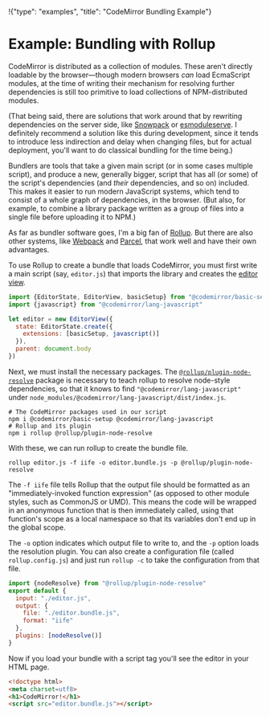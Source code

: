 !{"type": "examples", "title": "CodeMirror Bundling Example"}

# Example: Bundling with Rollup

CodeMirror is distributed as a collection of modules. These aren't
directly loadable by the browser—though modern browsers _can_ load
EcmaScript modules, at the time of writing their mechanism for
resolving further dependencies is still too primitive to load
collections of NPM-distributed modules.

(That being said, there are solutions that work around that by
rewriting dependencies on the server side, like
[Snowpack](https://www.snowpack.dev/) or
[esmoduleserve](https://github.com/marijnh/esmoduleserve). I
definitely recommend a solution like this during development, since it
tends to introduce less indirection and delay when changing files, but
for actual deployment, you'll want to do classical bundling for the
time being.)

Bundlers are tools that take a given main script (or in some cases
multiple script), and produce a new, generally bigger, script that has
all (or some) of the script's dependencies (and _their_ dependencies,
and so on) included. This makes it easier to run modern JavaScript
systems, which tend to consist of a whole graph of dependencies, in
the browser. (But also, for example, to combine a library package
written as a group of files into a single file before uploading it to
NPM.)

As far as bundler software goes, I'm a big fan of
[Rollup](https://rollupjs.org). But there are also other systems, like
[Webpack](https://webpack.js.org/) and
[Parcel](https://parceljs.org/), that work well and have their own
advantages.

To use Rollup to create a bundle that loads CodeMirror, you must first
write a main script (say, `editor.js`) that imports the library and
creates the [editor view](##view.EditorView).

```javascript
import {EditorState, EditorView, basicSetup} from "@codemirror/basic-setup"
import {javascript} from "@codemirror/lang-javascript"

let editor = new EditorView({
  state: EditorState.create({
    extensions: [basicSetup, javascript()]
  }),
  parent: document.body
})
```

Next, we must install the necessary packages. The
[`@rollup/plugin-node-resolve`](https://github.com/rollup/plugins/tree/master/packages/node-resolve#readme)
package is necessary to teach rollup to resolve node-style
dependencies, so that it knows to find `"@codemirror/lang-javascript"`
under `node_modules/@codemirror/lang-javascript/dist/index.js`.

```shell
# The CodeMirror packages used in our script
npm i @codemirror/basic-setup @codemirror/lang-javascript
# Rollup and its plugin
npm i rollup @rollup/plugin-node-resolve
```

With these, we can run rollup to create the bundle file.

```shell
rollup editor.js -f iife -o editor.bundle.js -p @rollup/plugin-node-resolve
```

The `-f iife` file tells Rollup that the output file should be
formatted as an "immediately-invoked function expression" (as opposed
to other module styles, such as CommonJS or UMD). This means the code
will be wrapped in an anonymous function that is then immediately
called, using that function's scope as a local namespace so that its
variables don't end up in the global scope.

The `-o` option indicates which output file to write to, and the `-p`
option loads the resolution plugin. You can also create a
configuration file (called `rollup.config.js`) and just run `rollup
-c` to take the configuration from that file.

```javascript
import {nodeResolve} from "@rollup/plugin-node-resolve"
export default {
  input: "./editor.js",
  output: {
    file: "./editor.bundle.js",
    format: "iife"
  },
  plugins: [nodeResolve()]
}
```

Now if you load your bundle with a script tag you'll see the editor in
your HTML page.

```html
<!doctype html>
<meta charset=utf8>
<h1>CodeMirror!</h1>
<script src="editor.bundle.js"></script>
```
